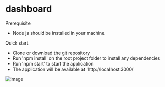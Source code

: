 # dashboard
Prerequisite 
  - Node js should be installed in your machine.

Quick start
  - Clone or download the git repository
  - Run 'npm install' on the root project folder to install any dependencies
  - Run 'npm start' to start the application 
  - The application will be available at 'http://localhost:3000/'

![image](https://github.com/priyapalakondu/dashboard/assets/20299792/ce8213eb-705d-429c-a343-19fc5f41d9cd)
